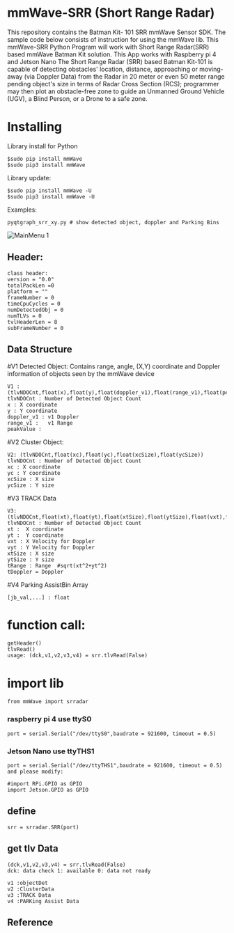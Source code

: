 # mmWave-SRR (Short Range Radar)
This repository contains the Batman Kit- 101 SRR mmWave Sensor SDK. 
The sample code below consists of instruction for using the mmWave lib.
This mmWave-SRR Python Program will work with Short Range Radar(SRR) based mmWave Batman Kit solution.
This App works with Raspberry pi 4 and Jetson Nano
The Short Range Radar (SRR) based Batman Kit-101 is capable of detecting obstacles' location, distance, approaching or moving-away 
(via Doppler Data) from the Radar in 20 meter or even 50 meter range pending object's size in terms of Radar Cross Section (RCS); 
programmer may then plot an obstacle-free zone to guide an Unmanned Ground Vehicle (UGV), a Blind Person, or a Drone to a safe zone.

# Installing

Library install for Python

    $sudo pip install mmWave
    $sudo pip3 install mmWave

Library update:

    $sudo pip install mmWave -U
    $sudo pip3 install mmWave -U

Examples:

    pyqtgraph_srr_xy.py # show detected object, doppler and Parking Bins
    
![MainMenu 1](https://github.com/bigheadG/mmWave/blob/master/srr_scrot.png)
    
## Header:

    class header:
	version = "0.0"
	totalPackLen =0
	platform = ""
	frameNumber = 0
	timeCpuCycles = 0
	numDetectedObj = 0
	numTLVs = 0
	tvlHeaderLen = 8
	subFrameNumber = 0

## Data Structure

#V1 Detected Object: Contains range, angle, (X,Y) coordinate and Doppler information of objects seen by the mmWave device
    
	V1 : (tlvNDOCnt,float(x),float(y),float(doppler_v1),float(range_v1),float(peakValue))
	tlvNDOCnt : Number of Detected Object Count
	x : X coordinate 
	y : Y coordinate	
	doppler_v1 : v1 Doppler
	range_v1 :   v1 Range
	peakValue : 
	
#V2 Cluster Object:
    
	V2: (tlvNDOCnt,float(xc),float(yc),float(xcSize),float(ycSize))
	tlvNDOCnt : Number of Detected Object Count
	xc : X coordinate 
	yc : Y coordinate 
	xcSize : X size
	ycSize : Y size

#V3 TRACK Data
    
	V3: (tlvNDOCnt,float(xt),float(yt),float(xtSize),float(ytSize),float(vxt),float(vyt),float(tRange),float(tDoppler))
	tlvNDOCnt : Number of Detected Object Count
	xt :  X coordinate 
	yt :  Y coordinate 
	vxt : X Velocity for Doppler
	vyt : Y Velocity for Doppler
	xtSize : X size
	ytSize : Y size
	tRange : Range  #sqrt(xt^2+yt^2)
	tDoppler = Doppler
		
#V4 Parking AssistBin Array
    
	[jb_val,...] : float 
			
# function call:
	 
	getHeader()
	tlvRead()
	usage: (dck,v1,v2,v3,v4) = srr.tlvRead(False)
		    

# import lib

    from mmWave import srradar

  ### raspberry pi 4 use ttyS0
    port = serial.Serial("/dev/ttyS0",baudrate = 921600, timeout = 0.5)

    
  ### Jetson Nano use ttyTHS1
  	port = serial.Serial("/dev/ttyTHS1",baudrate = 921600, timeout = 0.5)
	and please modify: 
	
	#import RPi.GPIO as GPIO
	import Jetson.GPIO as GPIO

## define

    srr = srradar.SRR(port)

## get tlv Data

    (dck,v1,v2,v3,v4) = srr.tlvRead(False)
    dck: data check 1: available 0: data not ready

    v1 :objectDet
    v2 :ClusterData
    v3 :TRACK Data
    v4 :PARKing Assist Data

## Reference



